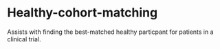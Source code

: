 # Healthy-cohort-matching
 Assists with finding the best-matched healthy particpant for patients in a clinical trial. 
